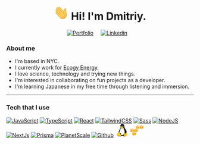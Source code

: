 <h1  align="center">
	<img src="https://raw.githubusercontent.com/ABSphreak/ABSphreak/master/gifs/Hi.gif" width="40px" height="40px" /> 
	Hi! I'm Dmitriy.
</h1>

<p align='center'> 
	<a  href="https://DmitriyKagno.me" target="_blank" rel="noreferrer"><img src="https://img.shields.io/badge/portfolio-%28c102.svg?&style=for-the-badge&logo=Houzz&logoColor=white" alt="Portfolio"/></a>&nbsp;&nbsp;&nbsp;&nbsp; 
	<a href="https://www.linkedin.com/in/dmitriy-kagno/" target="_blank" rel="noreferrer"><img src="https://img.shields.io/badge/linkedin-%230077B5.svg?&style=for-the-badge&logo=linkedin&logoColor=white" alt="Linkedin" /></a>&nbsp;&nbsp;&nbsp;&nbsp;
</p>

### About me

- I'm based in NYC.
- I currently work for [Ecogy Energy](https://ecogyenergy.com/).
- I love science, technology and trying new things.
- I'm interested in collaborating on fun projects as a developer.
- I'm learning Japanese in my free time through listening and immersion.

<hr>

### Tech that I use

<p>
	<a href="https://developer.mozilla.org/en-US/docs/Web/JavaScript" target="_blank" rel="noreferrer"><img src="https://raw.githubusercontent.com/danielcranney/readme-generator/main/public/icons/skills/javascript-colored.svg" width="35" height="35" alt="JavaScript" /></a>
	<a href="https://www.typescriptlang.org/" target="_blank" rel="noreferrer"><img src="https://raw.githubusercontent.com/danielcranney/readme-generator/main/public/icons/skills/typescript-colored.svg" width="36" height="36" alt="TypeScript" /></a>	
	<a href="https://reactjs.org/" target="_blank" rel="noreferrer"><img src="https://raw.githubusercontent.com/danielcranney/readme-generator/main/public/icons/skills/react-colored.svg" width="36" height="36" alt="React" /></a>
	<a href="https://tailwindcss.com/" target="_blank" rel="noreferrer"><img src="https://raw.githubusercontent.com/danielcranney/readme-generator/main/public/icons/skills/tailwindcss-colored.svg" width="36" height="36" alt="TailwindCSS" /></a>
	<a href="https://sass-lang.com/" target="_blank" rel="noreferrer"><img src="https://raw.githubusercontent.com/danielcranney/readme-generator/main/public/icons/skills/sass-colored.svg" width="36" height="36" alt="Sass" /></a>
	<a href="https://nodejs.org/en/" target="_blank" rel="noreferrer"><img src="https://raw.githubusercontent.com/danielcranney/readme-generator/main/public/icons/skills/nodejs-colored.svg" width="36" height="36" alt="NodeJS" /></a>
	<a href="https://nextjs.org/docs" target="_blank" rel="noreferrer"><img src="https://raw.githubusercontent.com/danielcranney/readme-generator/main/public/icons/skills/nextjs-colored-dark.svg" width="36" height="36" alt="NextJs" /></a>
	<a href="https://prisma.io"><img src="https://www.prisma.io/images/favicon-32x32.png" width="36" height="36" alt="Prisma" /></a>
  <a href="https://planetscale.com"><img src="https://planetscale.com/favicon.svg" width="36" height="36" alt="PlanetScale" /></a>
	<a href="https://www.github.com/OrangeRed" target="_blank" rel="noreferrer"><img src="https://raw.githubusercontent.com/danielcranney/readme-generator/main/public/icons/socials/github-dark.svg" width="32" height="32" alt="Github"/></a>
	<a href="https://endeavouros.com/" target="_blank" rel="noreferrer"><img src="https://raw.githubusercontent.com/devicons/devicon/master/icons/linux/linux-original.svg" alt="Linux" width="36" height="36"/></a>
	<a href="https://aws.amazon.com/" target="_blank" rel="noreferrer"><img src="https://raw.githubusercontent.com/devicons/devicon/master/icons/amazonwebservices/amazonwebservices-original.svg" alt="AWS" width="36" height="36"/></a>
</p>
